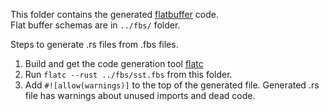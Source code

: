 This folder contains the generated [flatbuffer](https://flatbuffers.dev/) code.</br>
Flat buffer schemas are in `../fbs/` folder.</br>

Steps to generate .rs files from .fbs files.

1. Build and get the code generation tool [flatc](https://github.com/google/flatbuffers)
2. Run `flatc --rust ../fbs/sst.fbs` from this folder.
3. Add `#![allow(warnings)]` to the top of the generated file. Generated .rs file has warnings about unused imports and dead code.